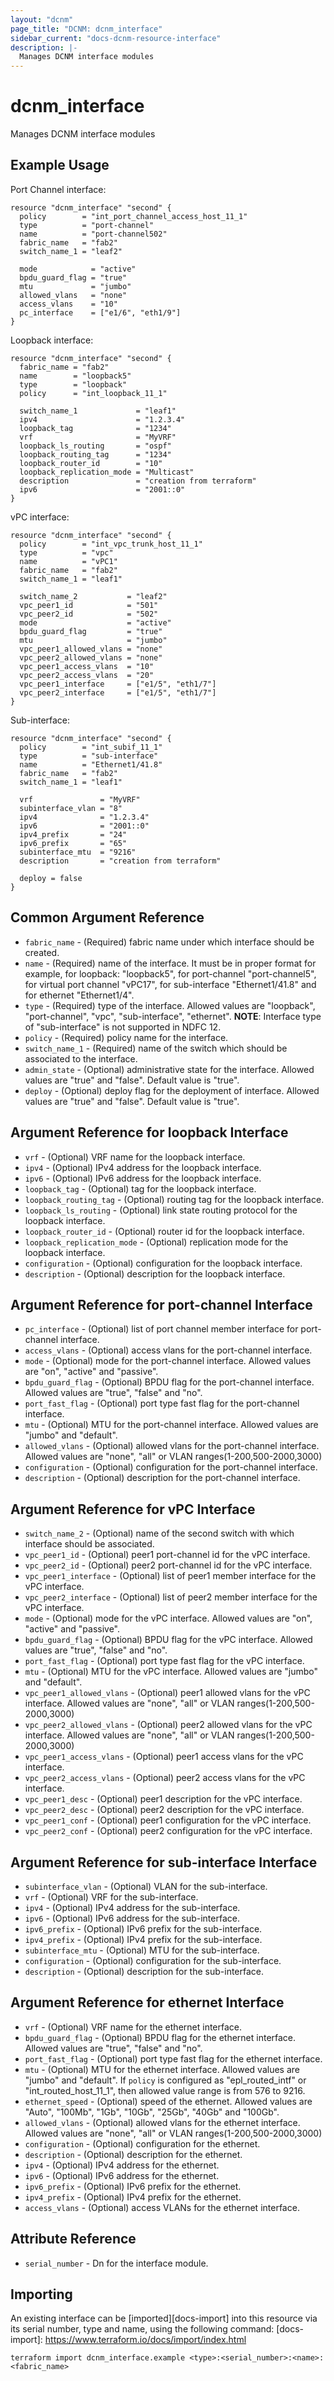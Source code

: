 ```yaml
---
layout: "dcnm"
page_title: "DCNM: dcnm_interface"
sidebar_current: "docs-dcnm-resource-interface"
description: |-
  Manages DCNM interface modules
---
```


# dcnm_interface #
Manages DCNM interface modules

## Example Usage ##

Port Channel interface:

```hcl
resource "dcnm_interface" "second" {
  policy        = "int_port_channel_access_host_11_1"
  type          = "port-channel"
  name          = "port-channel502"
  fabric_name   = "fab2"
  switch_name_1 = "leaf2"

  mode            = "active"
  bpdu_guard_flag = "true"
  mtu             = "jumbo"
  allowed_vlans   = "none"
  access_vlans    = "10"
  pc_interface    = ["e1/6", "eth1/9"]
}
```

Loopback interface:

```hcl
resource "dcnm_interface" "second" {
  fabric_name = "fab2"
  name        = "loopback5"
  type        = "loopback"
  policy      = "int_loopback_11_1"

  switch_name_1             = "leaf1"
  ipv4                      = "1.2.3.4"
  loopback_tag              = "1234"
  vrf                       = "MyVRF"
  loopback_ls_routing       = "ospf"
  loopback_routing_tag      = "1234"
  loopback_router_id        = "10"
  loopback_replication_mode = "Multicast"
  description               = "creation from terraform"
  ipv6                      = "2001::0"
}
```

vPC interface:

```hcl
resource "dcnm_interface" "second" {
  policy        = "int_vpc_trunk_host_11_1"
  type          = "vpc"
  name          = "vPC1"
  fabric_name   = "fab2"
  switch_name_1 = "leaf1"

  switch_name_2           = "leaf2"
  vpc_peer1_id            = "501"
  vpc_peer2_id            = "502"
  mode                    = "active"
  bpdu_guard_flag         = "true"
  mtu                     = "jumbo"
  vpc_peer1_allowed_vlans = "none"
  vpc_peer2_allowed_vlans = "none"
  vpc_peer1_access_vlans  = "10"
  vpc_peer2_access_vlans  = "20"
  vpc_peer1_interface     = ["e1/5", "eth1/7"]
  vpc_peer2_interface     = ["e1/5", "eth1/7"]
}
```

Sub-interface:

```hcl
resource "dcnm_interface" "second" {
  policy        = "int_subif_11_1"
  type          = "sub-interface"
  name          = "Ethernet1/41.8"
  fabric_name   = "fab2"
  switch_name_1 = "leaf1"

  vrf               = "MyVRF"
  subinterface_vlan = "8"
  ipv4              = "1.2.3.4"
  ipv6              = "2001::0"
  ipv4_prefix       = "24"
  ipv6_prefix       = "65"
  subinterface_mtu  = "9216"
  description       = "creation from terraform"

  deploy = false
}
```

## Common Argument Reference ##

* `fabric_name` - (Required) fabric name under which interface should be created.
* `name` - (Required) name of the interface. It must be in proper format for example, for loopback: "loopback5", for port-channel "port-channel5", for virtual port channel "vPC17", for sub-interface "Ethernet1/41.8" and for ethernet "Ethernet1/4".
* `type` - (Required) type of the interface. Allowed values are "loopback", "port-channel", "vpc", "sub-interface", "ethernet".
**NOTE**: Interface type of "sub-interface" is not supported in NDFC 12.
* `policy` - (Required) policy name for the interface.
* `switch_name_1` - (Required) name of the switch which should be associated to the interface.
* `admin_state` - (Optional) administrative state for the interface. Allowed values are "true" and "false". Default value is "true".
* `deploy` - (Optional) deploy flag for the deployment of interface. Allowed values are "true" and "false". Default value is "true".

## Argument Reference for loopback Interface ##

* `vrf` - (Optional) VRF name for the loopback interface.
* `ipv4` - (Optional) IPv4 address for the loopback interface.
* `ipv6` - (Optional) IPv6 address for the loopback interface.
* `loopback_tag` - (Optional) tag for the loopback interface.
* `loopback_routing_tag` - (Optional) routing tag for the loopback interface.
* `loopback_ls_routing` - (Optional) link state routing protocol for the loopback interface.
* `loopback_router_id` - (Optional) router id for the loopback interface.
* `loopback_replication_mode` - (Optional) replication mode for the loopback interface.
* `configuration` - (Optional) configuration for the loopback interface.
* `description` - (Optional) description for the loopback interface.

## Argument Reference for port-channel Interface ##

* `pc_interface` - (Optional) list of port channel member interface for port-channel interface.
* `access_vlans` - (Optional) access vlans for the port-channel interface.
* `mode` - (Optional) mode for the port-channel interface. Allowed values are "on", "active" and "passive".
* `bpdu_guard_flag` - (Optional) BPDU flag for the port-channel interface. Allowed values are "true", "false" and "no".
* `port_fast_flag` - (Optional) port type fast flag for the port-channel interface.
* `mtu` - (Optional) MTU for the port-channel interface. Allowed values are "jumbo" and "default". 
* `allowed_vlans` - (Optional) allowed vlans for the port-channel interface. Allowed values are "none", "all" or VLAN ranges(1-200,500-2000,3000) 
* `configuration` - (Optional) configuration for the port-channel interface.
* `description` - (Optional) description for the port-channel interface.

## Argument Reference for vPC Interface ##

* `switch_name_2` - (Optional) name of the second switch with which interface should be associated. 
* `vpc_peer1_id` - (Optional) peer1 port-channel id for the vPC interface.
* `vpc_peer2_id` - (Optional) peer2 port-channel id for the vPC interface.
* `vpc_peer1_interface` - (Optional) list of peer1 member interface for the vPC interface.
* `vpc_peer2_interface` - (Optional) list of peer2 member interface for the vPC interface.
* `mode` - (Optional)  mode for the vPC interface. Allowed values are "on", "active" and "passive".
* `bpdu_guard_flag` - (Optional) BPDU flag for the vPC interface. Allowed values are "true", "false" and "no".
* `port_fast_flag` - (Optional) port type fast flag for the vPC interface.
* `mtu` - (Optional) MTU for the vPC interface. Allowed values are "jumbo" and "default".
* `vpc_peer1_allowed_vlans` - (Optional) peer1 allowed vlans for the vPC interface. Allowed values are "none", "all" or VLAN ranges(1-200,500-2000,3000) 
* `vpc_peer2_allowed_vlans` - (Optional) peer2 allowed vlans for the vPC interface. Allowed values are "none", "all" or VLAN ranges(1-200,500-2000,3000) 
* `vpc_peer1_access_vlans` - (Optional) peer1 access vlans for the vPC interface.
* `vpc_peer2_access_vlans` - (Optional) peer2 access vlans for the vPC interface.
* `vpc_peer1_desc` - (Optional) peer1 description for the vPC interface.
* `vpc_peer2_desc` - (Optional) peer2 description for the vPC interface.
* `vpc_peer1_conf` - (Optional) peer1 configuration for the vPC interface.
* `vpc_peer2_conf` - (Optional) peer2 configuration for the vPC interface.

## Argument Reference for sub-interface Interface ##

* `subinterface_vlan` - (Optional) VLAN for the sub-interface.
* `vrf` - (Optional) VRF for the sub-interface.
* `ipv4` - (Optional) IPv4 address for the sub-interface.
* `ipv6` - (Optional) IPv6 address for the sub-interface.
* `ipv6_prefix` - (Optional) IPv6 prefix for the sub-interface.
* `ipv4_prefix` - (Optional) IPv4 prefix for the sub-interface.
* `subinterface_mtu` - (Optional) MTU for the sub-interface.
* `configuration` - (Optional) configuration for the sub-interface.
* `description` - (Optional) description for the sub-interface.

## Argument Reference for ethernet Interface ##

* `vrf` - (Optional) VRF name for the ethernet interface.
* `bpdu_guard_flag` - (Optional) BPDU flag for the ethernet interface. Allowed values are "true", "false" and "no".
* `port_fast_flag` - (Optional) port type fast flag for the ethernet interface.
* `mtu` - (Optional) MTU for the ethernet interface. Allowed values are "jumbo" and "default". If `policy` is configured as "epl_routed_intf" or "int_routed_host_11_1", then allowed value range is from 576 to 9216.
* `ethernet_speed` - (Optional) speed of the ethernet. Allowed values are "Auto", "100Mb", "1Gb", "10Gb", "25Gb",	"40Gb" and "100Gb".
* `allowed_vlans` - (Optional) allowed vlans for the ethernet interface. Allowed values are "none", "all" or VLAN ranges(1-200,500-2000,3000)
* `configuration` - (Optional) configuration for the ethernet.
* `description` - (Optional) description for the ethernet.
* `ipv4` - (Optional) IPv4 address for the ethernet.
* `ipv6` - (Optional) IPv6 address for the ethernet.
* `ipv6_prefix` - (Optional) IPv6 prefix for the ethernet.
* `ipv4_prefix` - (Optional) IPv4 prefix for the ethernet.
* `access_vlans` - (Optional) access VLANs for the ethernet interface.


## Attribute Reference

* `serial_number` - Dn for the interface module.

## Importing ##

An existing interface can be [imported][docs-import] into this resource via its serial number, type and name, using the following command:
[docs-import]: https://www.terraform.io/docs/import/index.html


```
terraform import dcnm_interface.example <type>:<serial_number>:<name>:<fabric_name>
```
